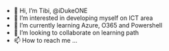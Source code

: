 - 👋 Hi, I’m Tibi, @iDukeONE
- 👀 I’m interested in developing myself on ICT area
- 🌱 I’m currently learning Azure, O365 and Powershell
- 💞️ I’m looking to collaborate on learning path
- 📫 How to reach me ...

<!---
iDukeONE/iDukeONE is a ✨ special ✨ repository because its `README.md` (this file) appears on your GitHub profile.
You can click the Preview link to take a look at your changes.
--->
